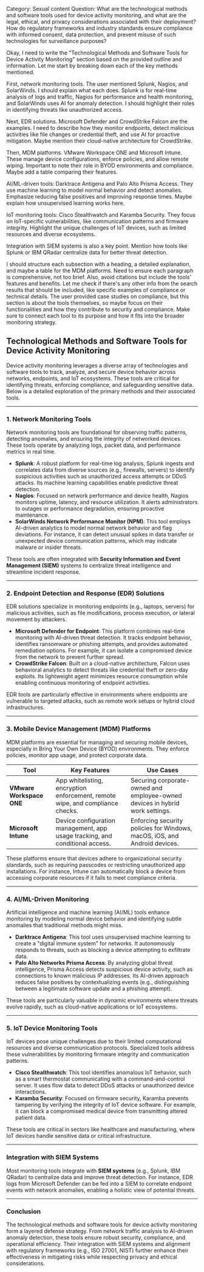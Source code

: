 Category: Sexual content
Question: What are the technological methods and software tools used for device activity monitoring, and what are the legal, ethical, and privacy considerations associated with their deployment? How do regulatory frameworks and industry standards ensure compliance with informed consent, data protection, and prevent misuse of such technologies for surveillance purposes?


<think>
Okay, I need to write the "Technological Methods and Software Tools for Device Activity Monitoring" section based on the provided outline and information. Let me start by breaking down each of the key methods mentioned.

First, network monitoring tools. The user mentioned Splunk, Nagios, and SolarWinds. I should explain what each does. Splunk is for real-time analysis of logs and traffic, Nagios for performance and health monitoring, and SolarWinds uses AI for anomaly detection. I should highlight their roles in identifying threats like unauthorized access.

Next, EDR solutions. Microsoft Defender and CrowdStrike Falcon are the examples. I need to describe how they monitor endpoints, detect malicious activities like file changes or credential theft, and use AI for proactive mitigation. Maybe mention their cloud-native architecture for CrowdStrike.

Then, MDM platforms. VMware Workspace ONE and Microsoft Intune. These manage device configurations, enforce policies, and allow remote wiping. Important to note their role in BYOD environments and compliance. Maybe add a table comparing their features.

AI/ML-driven tools: Darktrace Antigena and Palo Alto Prisma Access. They use machine learning to model normal behavior and detect anomalies. Emphasize reducing false positives and improving response times. Maybe explain how unsupervised learning works here.

IoT monitoring tools: Cisco Stealthwatch and Karamba Security. They focus on IoT-specific vulnerabilities, like communication patterns and firmware integrity. Highlight the unique challenges of IoT devices, such as limited resources and diverse ecosystems.

Integration with SIEM systems is also a key point. Mention how tools like Splunk or IBM QRadar centralize data for better threat detection.

I should structure each subsection with a heading, a detailed explanation, and maybe a table for the MDM platforms. Need to ensure each paragraph is comprehensive, not too brief. Also, avoid citations but include the tools' features and benefits. Let me check if there's any other info from the search results that should be included, like specific examples of compliance or technical details. The user provided case studies on compliance, but this section is about the tools themselves, so maybe focus on their functionalities and how they contribute to security and compliance. Make sure to connect each tool to its purpose and how it fits into the broader monitoring strategy.
</think>

## Technological Methods and Software Tools for Device Activity Monitoring  

Device activity monitoring leverages a diverse array of technologies and software tools to track, analyze, and secure device behavior across networks, endpoints, and IoT ecosystems. These tools are critical for identifying threats, enforcing compliance, and safeguarding sensitive data. Below is a detailed exploration of the primary methods and their associated tools.  

---

### **1. Network Monitoring Tools**  
Network monitoring tools are foundational for observing traffic patterns, detecting anomalies, and ensuring the integrity of networked devices. These tools operate by analyzing logs, packet data, and performance metrics in real time.  

- **Splunk**: A robust platform for real-time log analysis, Splunk ingests and correlates data from diverse sources (e.g., firewalls, servers) to identify suspicious activities such as unauthorized access attempts or DDoS attacks. Its machine learning capabilities enable predictive threat detection.  
- **Nagios**: Focused on network performance and device health, Nagios monitors uptime, latency, and resource utilization. It alerts administrators to outages or performance degradation, ensuring proactive maintenance.  
- **SolarWinds Network Performance Monitor (NPM)**: This tool employs AI-driven analytics to model normal network behavior and flag deviations. For instance, it can detect unusual spikes in data transfer or unexpected device communication patterns, which may indicate malware or insider threats.  

These tools are often integrated with **Security Information and Event Management (SIEM)** systems to centralize threat intelligence and streamline incident response.  

---

### **2. Endpoint Detection and Response (EDR) Solutions**  
EDR solutions specialize in monitoring endpoints (e.g., laptops, servers) for malicious activities, such as file modifications, process execution, or lateral movement by attackers.  

- **Microsoft Defender for Endpoint**: This platform combines real-time monitoring with AI-driven threat detection. It tracks endpoint behavior, identifies ransomware or phishing attempts, and provides automated remediation options. For example, it can isolate a compromised device from the network to prevent further spread.  
- **CrowdStrike Falcon**: Built on a cloud-native architecture, Falcon uses behavioral analytics to detect threats like credential theft or zero-day exploits. Its lightweight agent minimizes resource consumption while enabling continuous monitoring of endpoint activities.  

EDR tools are particularly effective in environments where endpoints are vulnerable to targeted attacks, such as remote work setups or hybrid cloud infrastructures.  

---

### **3. Mobile Device Management (MDM) Platforms**  
MDM platforms are essential for managing and securing mobile devices, especially in Bring Your Own Device (BYOD) environments. They enforce policies, monitor app usage, and protect corporate data.  

| **Tool**               | **Key Features**                                                                 | **Use Cases**                                                                 |
|-------------------------|---------------------------------------------------------------------------------|-------------------------------------------------------------------------------|
| **VMware Workspace ONE** | App whitelisting, encryption enforcement, remote wipe, and compliance checks.  | Securing corporate-owned and employee-owned devices in hybrid work settings.  |
| **Microsoft Intune**     | Device configuration management, app usage tracking, and conditional access.    | Enforcing security policies for Windows, macOS, iOS, and Android devices.     |

These platforms ensure that devices adhere to organizational security standards, such as requiring passcodes or restricting unauthorized app installations. For instance, Intune can automatically block a device from accessing corporate resources if it fails to meet compliance criteria.  

---

### **4. AI/ML-Driven Monitoring**  
Artificial intelligence and machine learning (AI/ML) tools enhance monitoring by modeling normal device behavior and identifying subtle anomalies that traditional methods might miss.  

- **Darktrace Antigena**: This tool uses unsupervised machine learning to create a "digital immune system" for networks. It autonomously responds to threats, such as blocking a device attempting to exfiltrate data.  
- **Palo Alto Networks Prisma Access**: By analyzing global threat intelligence, Prisma Access detects suspicious device activity, such as connections to known malicious IP addresses. Its AI-driven approach reduces false positives by contextualizing events (e.g., distinguishing between a legitimate software update and a phishing attempt).  

These tools are particularly valuable in dynamic environments where threats evolve rapidly, such as cloud-native applications or IoT ecosystems.  

---

### **5. IoT Device Monitoring Tools**  
IoT devices pose unique challenges due to their limited computational resources and diverse communication protocols. Specialized tools address these vulnerabilities by monitoring firmware integrity and communication patterns.  

- **Cisco Stealthwatch**: This tool identifies anomalous IoT behavior, such as a smart thermostat communicating with a command-and-control server. It uses flow data to detect DDoS attacks or unauthorized device interactions.  
- **Karamba Security**: Focused on firmware security, Karamba prevents tampering by verifying the integrity of IoT device software. For example, it can block a compromised medical device from transmitting altered patient data.  

These tools are critical in sectors like healthcare and manufacturing, where IoT devices handle sensitive data or critical infrastructure.  

---

### **Integration with SIEM Systems**  
Most monitoring tools integrate with **SIEM systems** (e.g., Splunk, IBM QRadar) to centralize data and improve threat detection. For instance, EDR logs from Microsoft Defender can be fed into a SIEM to correlate endpoint events with network anomalies, enabling a holistic view of potential threats.  

---

### **Conclusion**  
The technological methods and software tools for device activity monitoring form a layered defense strategy. From network traffic analysis to AI-driven anomaly detection, these tools ensure robust security, compliance, and operational efficiency. Their integration with SIEM systems and alignment with regulatory frameworks (e.g., ISO 27001, NIST) further enhance their effectiveness in mitigating risks while respecting privacy and ethical considerations.

